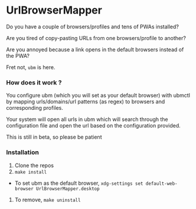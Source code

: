 # UrlBrowserMapper

Do you have a couple of browsers/profiles and tens of PWAs installed? 

Are you tired of copy-pasting URLs from one browsers/profile to another?

Are you annoyed because a link opens in the default browsers instead of the PWA?

Fret not, `ubm` is here.

### How does it work ?

You configure ubm (which you will set as your default browser) with ubmctl by mapping urls/domains/url patterns (as regex)
to browsers and corresponding profiles.

Your system will open all urls in ubm which will search through the configuration file and open the url based on the configuration provided.

This is still in beta, so please be patient

### Installation

1. Clone the repos
2. `make install`

* To set ubm as the default browser, `xdg-settings set default-web-browser UrlBrowserMapper.desktop`

1. To remove, `make uninstall`




